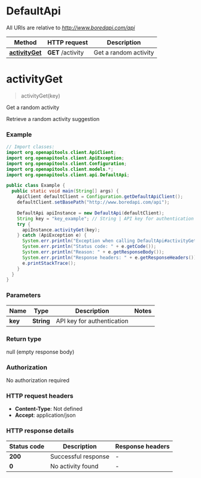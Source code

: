 # DefaultApi

All URIs are relative to *http://www.boredapi.com/api*

| Method | HTTP request | Description |
|------------- | ------------- | -------------|
| [**activityGet**](DefaultApi.md#activityGet) | **GET** /activity | Get a random activity |


<a id="activityGet"></a>
# **activityGet**
> activityGet(key)

Get a random activity

Retrieve a random activity suggestion

### Example
```java
// Import classes:
import org.openapitools.client.ApiClient;
import org.openapitools.client.ApiException;
import org.openapitools.client.Configuration;
import org.openapitools.client.models.*;
import org.openapitools.client.api.DefaultApi;

public class Example {
  public static void main(String[] args) {
    ApiClient defaultClient = Configuration.getDefaultApiClient();
    defaultClient.setBasePath("http://www.boredapi.com/api");

    DefaultApi apiInstance = new DefaultApi(defaultClient);
    String key = "key_example"; // String | API key for authentication
    try {
      apiInstance.activityGet(key);
    } catch (ApiException e) {
      System.err.println("Exception when calling DefaultApi#activityGet");
      System.err.println("Status code: " + e.getCode());
      System.err.println("Reason: " + e.getResponseBody());
      System.err.println("Response headers: " + e.getResponseHeaders());
      e.printStackTrace();
    }
  }
}
```

### Parameters

| Name | Type | Description  | Notes |
|------------- | ------------- | ------------- | -------------|
| **key** | **String**| API key for authentication | |

### Return type

null (empty response body)

### Authorization

No authorization required

### HTTP request headers

 - **Content-Type**: Not defined
 - **Accept**: application/json

### HTTP response details
| Status code | Description | Response headers |
|-------------|-------------|------------------|
| **200** | Successful response |  -  |
| **0** | No activity found |  -  |

